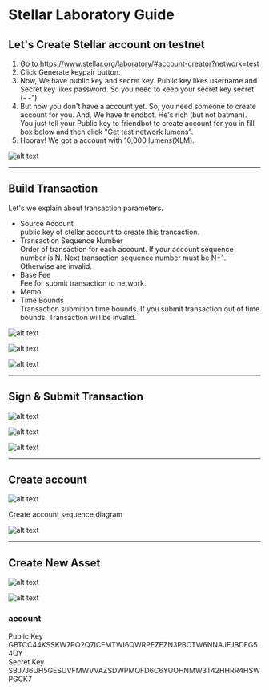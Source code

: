 # Stellar Laboratory Guide

## Let's Create Stellar account on testnet

1. Go to <https://www.stellar.org/laboratory/#account-creator?network=test>
2. Click Generate keypair button.
3. Now, We have public key and secret key. Public key likes username and Secret key likes password. So you need to keep your secret key secret (- -")
4. But now you don't have a account yet. So, you need someone to create account for you. And, We have friendbot. He's rich (but not batman). You just tell your Public key to friendbot to create account for you in fill box below and then click "Get test network lumens".
5. Hooray! We got a account with 10,000 lumens(XLM).

![alt text](https://raw.githubusercontent.com/ballpor98/StellarxReact101/dev/pic/keypairgen.png)

___

## Build Transaction

Let's we explain about transaction parameters.

- Source Account  
  public key of stellar account to create this transaction.
- Transaction Sequence Number  
  Order of transaction for each account. If your account sequence number is N. Next transaction sequence number must be N+1. Otherwise are invalid.
- Base Fee  
  Fee for submit transaction to network.
- Memo  
- Time Bounds  
  Transaction submition time bounds. If you submit transaction out of time bounds. Transaction will be invalid.

![alt text](https://raw.githubusercontent.com/ballpor98/StellarxReact101/dev/pic/Tx1.png)

![alt text](https://raw.githubusercontent.com/ballpor98/StellarxReact101/dev/pic/Tx2.png)

![alt text](https://raw.githubusercontent.com/ballpor98/StellarxReact101/dev/pic/Payment.png)

___

## Sign & Submit Transaction

![alt text](https://raw.githubusercontent.com/ballpor98/StellarxReact101/dev/pic/SubmitTx1.png)

![alt text](https://raw.githubusercontent.com/ballpor98/StellarxReact101/dev/pic/SubmitTx2.png)

![alt text](https://raw.githubusercontent.com/ballpor98/StellarxReact101/dev/pic/SubmitTx3.png)

___

## Create account

![alt text](https://raw.githubusercontent.com/ballpor98/StellarxReact101/dev/pic/Create_Account_diagram.png)

Create account sequence diagram

![alt text](https://raw.githubusercontent.com/ballpor98/StellarxReact101/dev/pic/Create_account.png)

___

## Create New Asset

![alt text](https://raw.githubusercontent.com/ballpor98/StellarxReact101/dev/pic/Create_New_Asset.png)

![alt text](https://raw.githubusercontent.com/ballpor98/StellarxReact101/dev/pic/ChangeTrust.png)

### account

Public Key GBTCC44KSSKW7PO2Q7ICFMTWI6QWRPEZEZN3PBOTW6NNAJFJBDEG54QY  
Secret Key SBJ7J6UH5GESUVFMWVVAZSDWPMQFD6C6YUOHNMW3T42HHRR4HSWPGCK7